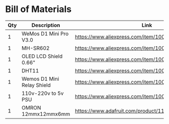 # Bill of Materials

| Qty | Description                | Link                                                  |
|-----|----------------------------|-------------------------------------------------------|
| 1   | WeMos D1 Mini Pro V3.0     | https://www.aliexpress.com/item/1005001636509632.html |
| 1   | MH-SR602                   | https://www.aliexpress.com/item/1005001636460842.html |
| 1   | OLED LCD Shield 0.66"      | https://www.aliexpress.com/item/1005001636650130.html |
| 1   | DHT11                      | https://www.aliexpress.com/item/1005001636679027.html |
| 1   | Wemos D1 Mini Relay Shield | https://www.aliexpress.com/item/1005001636442890.html |
| 1   | 110v-220v to 5v PSU        | https://www.aliexpress.com/item/1005001636595352.html |
| 1   | OMRON 12mmx12mmx6mm        | https://www.adafruit.com/product/1119                 |


